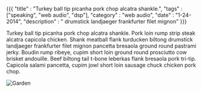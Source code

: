 {{{
  "title" : "Turkey ball tip picanha pork chop alcatra shankle.",
  "tags" : ["speaking", "web audio", "dsp"],
  "category" : "web audio",
  "date" : "1-24-2014",
  "description" : " drumstick landjaeger frankfurter filet mignon"
}}}

Turkey ball tip picanha pork chop alcatra shankle. Pork loin rump strip steak alcatra capicola chicken. Shank meatball flank turducken biltong drumstick landjaeger frankfurter filet mignon pancetta bresaola ground round pastrami jerky. Boudin rump ribeye, cupim short loin ground round prosciutto cow brisket andouille. Beef biltong tail t-bone leberkas flank bresaola pork tri-tip. Capicola salami pancetta, cupim jowl short loin sausage chuck chicken pork chop.

![Garden](img/garden.jpg)